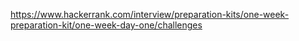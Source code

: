 https://www.hackerrank.com/interview/preparation-kits/one-week-preparation-kit/one-week-day-one/challenges
